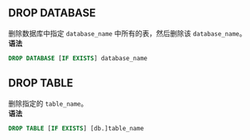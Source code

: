 
## DROP DATABASE
删除数据库中指定 `database_name` 中所有的表，然后删除该 `database_name`。  
**语法**
```SQL
DROP DATABASE [IF EXISTS] database_name
```
## DROP TABLE
删除指定的 `table_name`。  
**语法**
```SQL
DROP TABLE [IF EXISTS] [db.]table_name 
```

